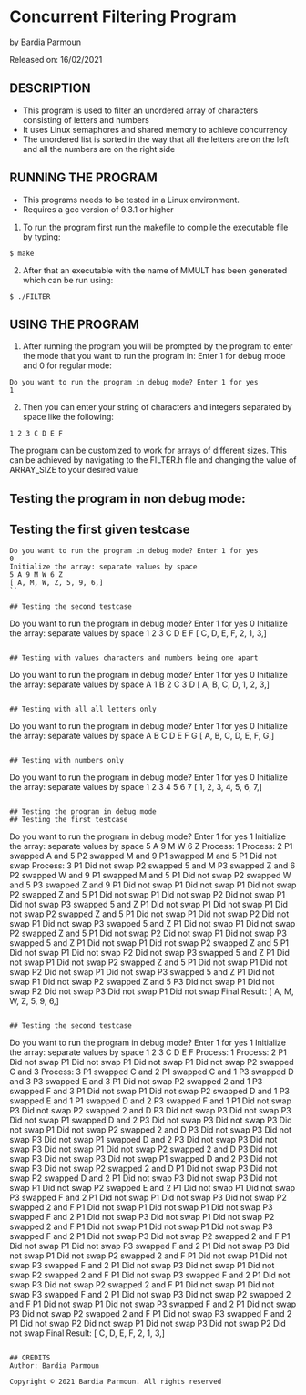 
# Concurrent Filtering Program

by Bardia Parmoun

Released on: 16/02/2021

## DESCRIPTION
- This program is used to filter an unordered array of characters consisting of letters and numbers
- It uses Linux semaphores and shared memory to achieve concurrency
- The unordered list is sorted in the way that all the letters are on the left and all the numbers are on the right side

## RUNNING THE PROGRAM
- This programs needs to be tested in a Linux environment. 
- Requires a gcc version of 9.3.1 or higher
1. To run the program first run the makefile to compile the executable file by typing:
```shell
$ make
```
2. After that an executable with the name of MMULT has been generated which  can be run using:
```shell
$ ./FILTER
```

## USING THE PROGRAM
1. After running the program you will be prompted by the program to enter the mode that you want to run the program in:
Enter 1 for debug mode and 0 for regular mode:

```
Do you want to run the program in debug mode? Enter 1 for yes
1
```
2. Then you can enter your string of characters and integers separated by space like the following:
```
1 2 3 C D E F
```

The program can be customized to work for arrays of different sizes. This can be achieved by navigating to the FILTER.h file and 
changing the value of ARRAY_SIZE to your desired value


## Testing the program in non debug mode:
## Testing the first given testcase
```
Do you want to run the program in debug mode? Enter 1 for yes
0
Initialize the array: separate values by space
5 A 9 M W 6 Z
[ A, M, W, Z, 5, 9, 6,]
``

## Testing the second testcase
```
Do you want to run the program in debug mode? Enter 1 for yes
0
Initialize the array: separate values by space
1 2 3 C D E F
[ C, D, E, F, 2, 1, 3,]
```

## Testing with values characters and numbers being one apart
```
Do you want to run the program in debug mode? Enter 1 for yes
0
Initialize the array: separate values by space
A 1 B 2 C 3 D
[ A, B, C, D, 1, 2, 3,]
```

## Testing with all all letters only
```
Do you want to run the program in debug mode? Enter 1 for yes
0
Initialize the array: separate values by space
A B C D E F G
[ A, B, C, D, E, F, G,]
```

## Testing with numbers only
```
Do you want to run the program in debug mode? Enter 1 for yes
0
Initialize the array: separate values by space
1 2 3 4 5 6 7
[ 1, 2, 3, 4, 5, 6, 7,]
```

## Testing the program in debug mode
## Testing the first testcase
```
Do you want to run the program in debug mode? Enter 1 for yes
1
Initialize the array: separate values by space
5 A 9 M W 6 Z
Process: 1
Process: 2
P1 swapped A and 5
P2 swapped M and 9
P1 swapped M and 5
P1 Did not swap
Process: 3
P1 Did not swap
P2 swapped 5 and M
P3 swapped Z and 6
P2 swapped W and 9
P1 swapped M and 5
P1 Did not swap
P2 swapped W and 5
P3 swapped Z and 9
P1 Did not swap
P1 Did not swap
P1 Did not swap
P2 swapped Z and 5
P1 Did not swap
P1 Did not swap
P2 Did not swap
P1 Did not swap
P3 swapped 5 and Z
P1 Did not swap
P1 Did not swap
P1 Did not swap
P2 swapped Z and 5
P1 Did not swap
P1 Did not swap
P2 Did not swap
P1 Did not swap
P3 swapped 5 and Z
P1 Did not swap
P1 Did not swap
P2 swapped Z and 5
P1 Did not swap
P2 Did not swap
P1 Did not swap
P3 swapped 5 and Z
P1 Did not swap
P1 Did not swap
P2 swapped Z and 5
P1 Did not swap
P1 Did not swap
P2 Did not swap
P3 swapped 5 and Z
P1 Did not swap
P1 Did not swap
P2 swapped Z and 5
P1 Did not swap
P1 Did not swap
P2 Did not swap
P1 Did not swap
P3 swapped 5 and Z
P1 Did not swap
P1 Did not swap
P2 swapped Z and 5
P3 Did not swap
P1 Did not swap
P2 Did not swap
P3 Did not swap
P1 Did not swap
Final Result:
[ A, M, W, Z, 5, 9, 6,]
```

## Testing the second testcase
```
Do you want to run the program in debug mode? Enter 1 for yes
1
Initialize the array: separate values by space
1 2 3 C D E F
Process: 1
Process: 2
P1 Did not swap
P1 Did not swap
P1 Did not swap
P1 Did not swap
P2 swapped C and 3
Process: 3
P1 swapped C and 2
P1 swapped C and 1
P3 swapped D and 3
P3 swapped E and 3
P1 Did not swap
P2 swapped 2 and 1
P3 swapped F and 3
P1 Did not swap
P1 Did not swap
P2 swapped D and 1
P3 swapped E and 1
P1 swapped D and 2
P3 swapped F and 1
P1 Did not swap
P3 Did not swap
P2 swapped 2 and D
P3 Did not swap
P3 Did not swap
P3 Did not swap
P1 swapped D and 2
P3 Did not swap
P3 Did not swap
P3 Did not swap
P1 Did not swap
P2 swapped 2 and D
P3 Did not swap
P3 Did not swap
P3 Did not swap
P1 swapped D and 2
P3 Did not swap
P3 Did not swap
P3 Did not swap
P1 Did not swap
P2 swapped 2 and D
P3 Did not swap
P3 Did not swap
P3 Did not swap
P1 swapped D and 2
P3 Did not swap
P3 Did not swap
P2 swapped 2 and D
P1 Did not swap
P3 Did not swap
P2 swapped D and 2
P1 Did not swap
P3 Did not swap
P3 Did not swap
P1 Did not swap
P2 swapped E and 2
P1 Did not swap
P1 Did not swap
P3 swapped F and 2
P1 Did not swap
P1 Did not swap
P3 Did not swap
P2 swapped 2 and F
P1 Did not swap
P1 Did not swap
P1 Did not swap
P3 swapped F and 2
P1 Did not swap
P3 Did not swap
P1 Did not swap
P2 swapped 2 and F
P1 Did not swap
P1 Did not swap
P1 Did not swap
P3 swapped F and 2
P1 Did not swap
P3 Did not swap
P2 swapped 2 and F
P1 Did not swap
P1 Did not swap
P3 swapped F and 2
P1 Did not swap
P3 Did not swap
P1 Did not swap
P2 swapped 2 and F
P1 Did not swap
P1 Did not swap
P3 swapped F and 2
P1 Did not swap
P3 Did not swap
P1 Did not swap
P2 swapped 2 and F
P1 Did not swap
P3 swapped F and 2
P1 Did not swap
P3 Did not swap
P2 swapped 2 and F
P1 Did not swap
P1 Did not swap
P3 swapped F and 2
P1 Did not swap
P3 Did not swap
P2 swapped 2 and F
P1 Did not swap
P1 Did not swap
P3 swapped F and 2
P1 Did not swap
P3 Did not swap
P2 swapped 2 and F
P1 Did not swap
P3 swapped F and 2
P1 Did not swap
P2 Did not swap
P1 Did not swap
P3 Did not swap
P2 Did not swap
Final Result:
[ C, D, E, F, 2, 1, 3,]
```

## CREDITS
Author: Bardia Parmoun

Copyright © 2021 Bardia Parmoun. All rights reserved
